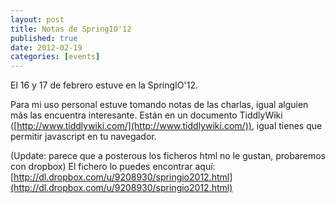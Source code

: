 ```yaml
--- 
layout: post 
title: Notas de SpringIO'12 
published: true 
date: 2012-02-19 
categories: [events] 
---
```


El 16 y 17 de febrero estuve en la SpringIO'12.

Para mi uso personal estuve tomando notas de las charlas, igual alguien más las encuentra interesante. Están en un documento TiddlyWiki ([http://www.tiddlywiki.com/](http://www.tiddlywiki.com/)), igual tienes
que permitir javascript en tu navegador.

(Update: parece que a posterous los ficheros html no le gustan, probaremos con dropbox) El fichero lo puedes encontrar aquí: [http://dl.dropbox.com/u/9208930/springio2012.html](http://dl.dropbox.com/u/9208930/springio2012.html)

